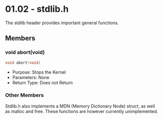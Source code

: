 # 01.02 - stdlib.h
The stdlib header provides important general functions.
## Members
### void abort(void)
```c
void abort(void)
```
- Purpose: Stops the Kernel
- Parameters: None
- Return Type: Does not Return
### Other Members
Stdlib.h also implements a MDN (Memory Dictionary Node) struct, as well as malloc and free. These functions are however currently unimplemented.
